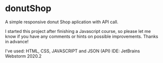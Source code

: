 # donutShop
A simple responsive donut Shop aplication with API call.

I started this project after finishing a Javascript course, so please
let me know if you have any comments or hints on possible improvements.
Thanks in advance!

I've used:
    HTML, CSS, JAVASCRIPT and JSON (API)
    IDE: JetBrains Webstorm 2020.2
    
